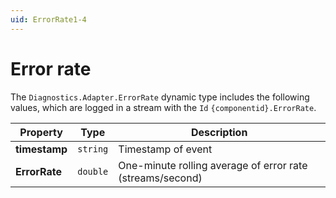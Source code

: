 ```yaml
---
uid: ErrorRate1-4
---
```


# Error rate

The `Diagnostics.Adapter.ErrorRate` dynamic type includes the following values, which are logged in a stream with the `Id` `{componentid}.ErrorRate`.

| Property  | Type   | Description                                              |
| --------- | ------ | -------------------------------------------------------- |
| **timestamp** | `string` | Timestamp of event                                       |
| **ErrorRate** | `double` | One-minute rolling average of error rate (streams/second)|
